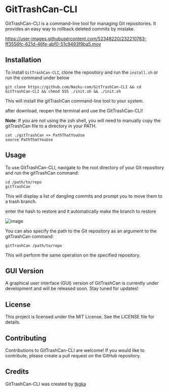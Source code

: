 # GitTrashCan-CLI

GitTrashCan-CLI is a command-line tool for managing Git repositories. It provides an easy way to rollback deleted commits by mistake.

https://user-images.githubusercontent.com/52348220/232210763-ff3556fc-621d-46fe-abf0-51c9493f9ba5.mov


## Installation

To install `GitTrashCan-CLI`, clone the repository and run the `install.sh` or run the command under below

```shell
git clone https://github.com/Nazku-com/GitTrashCan-CLI && cd GitTrashCan-CLI && chmod 555 ./init.sh && ./init.sh
```

This will install the gitTrashCan command-line tool to your system.

after download, reopen the terminal and use the GitTrashCan-CLI!

**Note**: If you are not using the zsh shell, you will need to manually copy the gitTrashCan file to a directory in your PATH.

```shell
cat ./gitTrashCan >> PathThatYouUse
source PathThatYouUse
```

## Usage

To use GitTrashCan-CLI, navigate to the root directory of your Git repository and run the gitTrashCan command:

```shell
cd /path/to/repo
gitTrashCan
```

This will display a list of dangling commits and prompt you to move them to a trash branch. 

enter the hash to restore and it automatically make the branch to restore

![image](https://user-images.githubusercontent.com/52348220/232210599-82289ef8-7ba2-4e70-841c-1dfcbe9df248.png)

You can also specify the path to the Git repository as an argument to the gitTrashCan command:

```shell
gitTrashCan /path/to/repo
```
This will perform the same operation on the specified repository.

## GUI Version

A graphical user interface (GUI) version of GitTrashCan is currently under development and will be released soon. Stay tuned for updates!

## License

This project is licensed under the MIT License. See the LICENSE file for details.

## Contributing

Contributions to GitTrashCan-CLI are welcome! If you would like to contribute, please create a pull request on the GitHub repository.

## Credits

GitTrashCan-CLI was created by [tkgka](https://github.com/tkgka)
